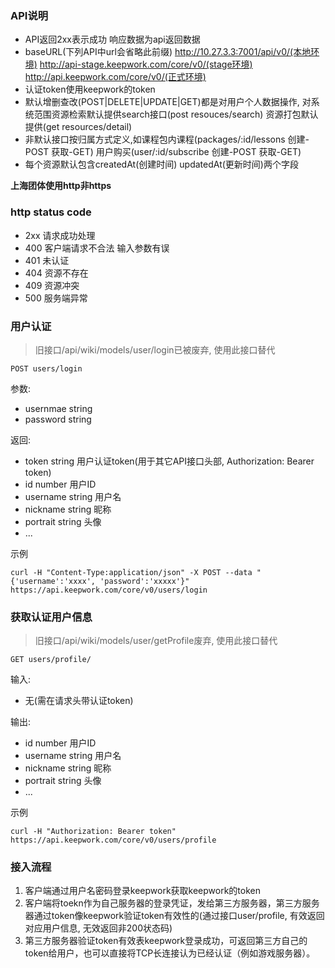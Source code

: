 ### API说明
- API返回2xx表示成功 响应数据为api返回数据
- baseURL(下列API中url会省略此前缀) http://10.27.3.3:7001/api/v0/(本地环境)  http://api-stage.keepwork.com/core/v0/(stage环境) http://api.keepwork.com/core/v0/(正式环境)
- 认证token使用keepwork的token
- 默认增删查改(POST|DELETE|UPDATE|GET)都是对用户个人数据操作, 对系统范围资源检索默认提供search接口(post resouces/search) 资源打包默认提供(get resources/detail)
- 非默认接口按归属方式定义,如课程包内课程(packages/:id/lessons 创建-POST 获取-GET) 用户购买(user/:id/subscribe 创建-POST 获取-GET)
- 每个资源默认包含createdAt(创建时间) updatedAt(更新时间)两个字段 

**上海团体使用http非https**

### http status code
- 2xx 请求成功处理  
- 400 客户端请求不合法 输入参数有误
- 401 未认证
- 404 资源不存在
- 409 资源冲突 
- 500 服务端异常

### 用户认证
> 旧接口/api/wiki/models/user/login已被废弃, 使用此接口替代

```
POST users/login
```

参数:
- usernmae string
- password string

返回:
- token string 用户认证token(用于其它API接口头部, Authorization: Bearer token)
- id number 用户ID
- username string 用户名
- nickname string 昵称
- portrait string 头像
- ...

示例
```
curl -H "Content-Type:application/json" -X POST --data "{'username':'xxxx', 'password':'xxxxx'}" https://api.keepwork.com/core/v0/users/login
```

### 获取认证用户信息
> 旧接口/api/wiki/models/user/getProfile废弃, 使用此接口替代

```
GET users/profile/
```
输入:
- 无(需在请求头带认证token)

输出:
- id number 用户ID
- username string 用户名
- nickname string 昵称
- portrait string 头像
- ...

示例
```
curl -H "Authorization: Bearer token"  https://api.keepwork.com/core/v0/users/profile
```

### 接入流程
1. 客户端通过用户名密码登录keepwork获取keepwork的token
2. 客户端将toekn作为自己服务器的登录凭证，发给第三方服务器，第三方服务器通过token像keepwork验证token有效性的(通过接口user/profile, 有效返回对应用户信息, 无效返回非200状态码)
3. 第三方服务器验证token有效表keepwork登录成功，可返回第三方自己的token给用户，也可以直接将TCP长连接认为已经认证（例如游戏服务器）。